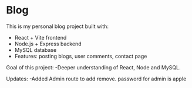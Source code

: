 # Blog

This is my personal blog project built with:

- React + Vite frontend
- Node.js + Express backend
- MySQL database
- Features: posting blogs, user comments, contact page

Goal of this project:
-Deeper understanding of React, Node and MySQL.

Updates:
-Added Admin route to add remove. password for admin is apple


